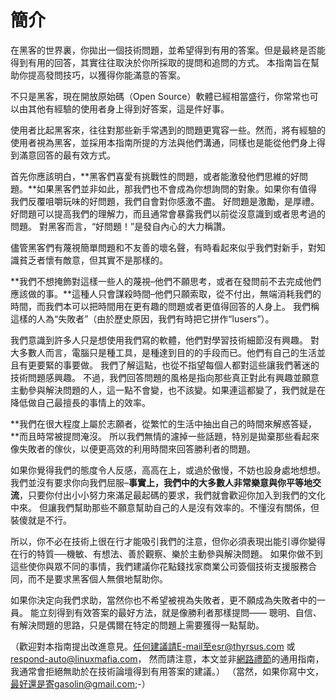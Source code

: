 # 簡介 #

在黑客的世界裏，你拋出一個技術問題，並希望得到有用的答案。但是最終是否能得到有用的回答，其實往往取決於你所採取的提問和追問的方式。 本指南旨在幫助你提高發問技巧，以獲得你能滿意的答案。

不只是黑客，現在開放原始碼（Open Source）軟體已經相當盛行，你常常也可以由其他有經驗的使用者身上得到好答案，這是件好事。

使用者比起黑客來，往往對那些新手常遇到的問題更寬容一些。然而，將有經驗的使用者視為黑客，並採用本指南所提的方法與他們溝通，同樣也是能從他們身上得到滿意回答的最有效方式。

首先你應該明白，**黑客們喜愛有挑戰性的問題，或者能激發他們思維的好問題。**如果黑客們並非如此，那我們也不會成為你想詢問的對象。如果你有值得我們反覆咀嚼玩味的好問題，我們自會對你感激不盡。 好問題是激勵，是厚禮。好問題可以提高我們的理解力，而且通常會暴露我們以前從沒意識到或者思考過的問題。 對黑客而言，“好問題！”是發自內心的大力稱讚。

儘管黑客們有蔑視簡單問題和不友善的壞名聲，有時看起來似乎我們對新手，對知識貧乏者懷有敵意，但其實不是那樣的。

**我們不想掩飾對這樣一些人的蔑視–他們不願思考，或者在發問前不去完成他們應該做的事。**這種人只會謀殺時間–他們只願索取，從不付出，無端消耗我們的時間，而我們本可以把時間用在更有趣的問題或者更值得回答的人身上。 我們稱這樣的人為“失敗者”（由於歷史原因，我們有時把它拼作“lusers”）。

我們意識到許多人只是想使用我們寫的軟體，他們對學習技術細節沒有興趣。 對大多數人而言，電腦只是種工具，是種達到目的的手段而已。他們有自己的生活並且有更要緊的事要做。 我們了解這點，也從不指望每個人都對這些讓我們著迷的技術問題感興趣。 不過，我們回答問題的風格是指向那些真正對此有興趣並願意主動參與解決問題的人，這一點不會變，也不該變。如果連這都變了，我們就是在降低做自己最擅長的事情上的效率。

**我們在很大程度上屬於志願者，從繁忙的生活中抽出自己的時間來解惑答疑，**而且時常被提問淹沒。 所以我們無情的濾掉一些話題，特別是拋棄那些看起來像失敗者的傢伙，以便更高效的利用時間來回答勝利者的問題。

如果你覺得我們的態度令人反感，高高在上，或過於傲慢，不妨也設身處地想想。 我們並沒有要求你向我們屈服–**事實上，我們中的大多數人非常樂意與你平等地交流**，只要你付出小小努力來滿足最起碼的要求，我們就會歡迎你加入到我們的文化中來。 但讓我們幫助那些不願意幫助自己的人是沒有效率的。不懂沒有關係，但裝傻就是不行。

所以，你不必在技術上很在行才能吸引我們的注意，但你必須表現出能引導你變得在行的特質──機敏、有想法、善於觀察、樂於主動參與解決問題。 如果你做不到這些使你與眾不同的事情，我們建議你花點錢找家商業公司簽個技術支援服務合同，而不是要求黑客個人無償地幫助你。

如果你決定向我們求助，當然你也不希望被視為失敗者，更不願成為失敗者中的一員。 能立刻得到有效答案的最好方法，就是像勝利者那樣提問—— 聰明、自信、有解決問題的思路，只是偶爾在特定的問題上需要獲得一點幫助。

（歡迎對本指南提出改進意見。任何建議請E-mail至esr@thyrsus.com 或 respond-auto@linuxmafia.com， 然而請注意，本文並非[網路禮節](http://www.dtcc.edu/cs/rfc1855.html)的通用指南，我通常會拒絕無助於在技術論壇得到有用答案的建議。） （當然，如果你寫中文，最好還是寄gasolin@gmail.com;-）